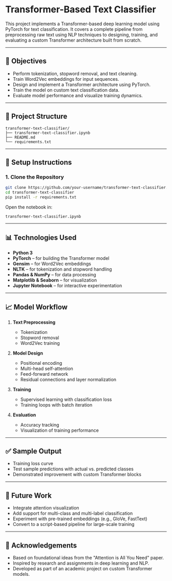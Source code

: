 
# Transformer-Based Text Classifier

This project implements a Transformer-based deep learning model using PyTorch for text classification. It covers a complete pipeline from preprocessing raw text using NLP techniques to designing, training, and evaluating a custom Transformer architecture built from scratch.

---

## 📌 Objectives

- Perform tokenization, stopword removal, and text cleaning.
- Train Word2Vec embeddings for input sequences.
- Design and implement a Transformer architecture using PyTorch.
- Train the model on custom text classification data.
- Evaluate model performance and visualize training dynamics.

---

## 📁 Project Structure

```
transformer-text-classifier/
├── transformer-text-classifier.ipynb
├── README.md
└── requirements.txt
```

---

## 🔧 Setup Instructions

### 1. Clone the Repository

```bash
git clone https://github.com/your-username/transformer-text-classifier.git
cd transformer-text-classifier
pip install -r requirements.txt
```

Open the notebook in:

```
transformer-text-classifier.ipynb
```

---

## 📊 Technologies Used

- **Python 3**
- **PyTorch** – for building the Transformer model
- **Gensim** – for Word2Vec embeddings
- **NLTK** – for tokenization and stopword handling
- **Pandas & NumPy** – for data processing
- **Matplotlib & Seaborn** – for visualization
- **Jupyter Notebook** – for interactive experimentation

---

## 📈 Model Workflow

1. **Text Preprocessing**
   - Tokenization
   - Stopword removal
   - Word2Vec training

2. **Model Design**
   - Positional encoding
   - Multi-head self-attention
   - Feed-forward network
   - Residual connections and layer normalization

3. **Training**
   - Supervised learning with classification loss
   - Training loops with batch iteration

4. **Evaluation**
   - Accuracy tracking
   - Visualization of training performance

---

## ✅ Sample Output

- Training loss curve
- Test sample predictions with actual vs. predicted classes
- Demonstrated improvement with custom Transformer blocks

---

## 🔄 Future Work

- Integrate attention visualization
- Add support for multi-class and multi-label classification
- Experiment with pre-trained embeddings (e.g., GloVe, FastText)
- Convert to a script-based pipeline for large-scale training

---

## 🙌 Acknowledgements

- Based on foundational ideas from the "Attention is All You Need" paper.
- Inspired by research and assignments in deep learning and NLP.
- Developed as part of an academic project on custom Transformer models.
